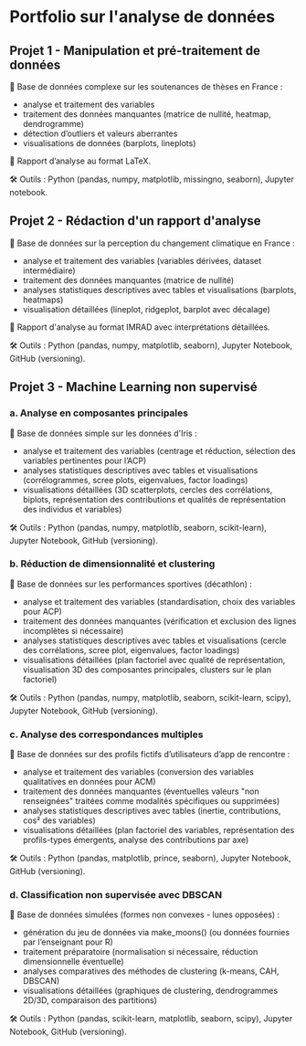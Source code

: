 # Portfolio sur l'analyse de données

## Projet 1 - Manipulation et pré-traitement de données

🔗 Base de données complexe sur les soutenances de thèses en France :  
- analyse et traitement des variables
- traitement des données manquantes (matrice de nullité, heatmap, dendrogramme)
- détection d’outliers et valeurs aberrantes 
- visualisations de données (barplots, lineplots)

📑 Rapport d’analyse au format LaTeX.

🛠 Outils : Python (pandas, numpy, matplotlib, missingno, seaborn), Jupyter notebook.


## Projet 2 - Rédaction d'un rapport d'analyse

🔗 Base de données sur la perception du changement climatique en France :
- analyse et traitement des variables (variables dérivées, dataset intermédiaire)
- traitement des données manquantes (matrice de nullité)
- analyses statistiques descriptives avec tables et visualisations (barplots, heatmaps)
- visualisation détaillées (lineplot, ridgeplot, barplot avec décalage)

📑 Rapport d'analyse au format IMRAD avec interprétations détaillées.

🛠 Outils : Python (pandas, numpy, matplotlib, seaborn), Jupyter Notebook, GitHub (versioning).


## Projet 3 - Machine Learning non supervisé

### a. Analyse en composantes principales

🔗 Base de données simple sur les données d'Iris :
- analyse et traitement des variables (centrage et réduction, sélection des variables pertinentes pour l’ACP)
- analyses statistiques descriptives avec tables et visualisations (corrélogrammes, scree plots, eigenvalues, factor loadings)
- visualisations détaillées (3D scatterplots, cercles des corrélations, biplots, représentation des contributions et qualités de représentation des individus et variables)
  
🛠 Outils : Python (pandas, numpy, matplotlib, seaborn, scikit-learn), Jupyter Notebook, GitHub (versioning).

### b. Réduction de dimensionnalité et clustering

🔗 Base de données sur les performances sportives (décathlon) :
- analyse et traitement des variables (standardisation, choix des variables pour ACP)
- traitement des données manquantes (vérification et exclusion des lignes incomplètes si nécessaire)
- analyses statistiques descriptives avec tables et visualisations (cercle des corrélations, scree plot, eigenvalues, factor loadings)
- visualisations détaillées (plan factoriel avec qualité de représentation, visualisation 3D des composantes principales, clusters sur le plan factoriel)

🛠 Outils : Python (pandas, numpy, matplotlib, seaborn, scikit-learn, scipy), Jupyter Notebook, GitHub (versioning).

### c. Analyse des correspondances multiples

🔗 Base de données sur des profils fictifs d’utilisateurs d’app de rencontre :
- analyse et traitement des variables (conversion des variables qualitatives en données pour ACM)
- traitement des données manquantes (éventuelles valeurs "non renseignées" traitées comme modalités spécifiques ou supprimées)
- analyses statistiques descriptives avec tables (inertie, contributions, cos² des variables)
- visualisations détaillées (plan factoriel des variables, représentation des profils-types émergents, analyse des contributions par axe)

🛠 Outils : Python (pandas, matplotlib, prince, seaborn), Jupyter Notebook, GitHub (versioning).

### d. Classification non supervisée avec DBSCAN

🔗 Base de données simulées (formes non convexes - lunes opposées) :
- génération du jeu de données via make_moons() (ou données fournies par l’enseignant pour R)
- traitement préparatoire (normalisation si nécessaire, réduction dimensionnelle éventuelle)
- analyses comparatives des méthodes de clustering (k-means, CAH, DBSCAN)
- visualisations détaillées (graphiques de clustering, dendrogrammes 2D/3D, comparaison des partitions)

🛠 Outils : Python (pandas, scikit-learn, matplotlib, seaborn, scipy), Jupyter Notebook, GitHub (versioning).
